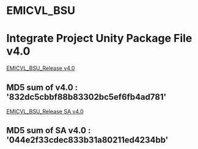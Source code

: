 # EMICVL_BSU

# Integrate Project Unity Package File v4.0

[EMICVL_BSU_Release v4.0](https://drive.google.com/open?id=19LqQ068fbCzWoonBg9RCSQ3tUClwpbpD)
## MD5 sum of  v4.0 : '832dc5cbbf88b83302bc5ef6fb4ad781'

[EMICVL_BSU_Release SA v4.0](https://drive.google.com/open?id=17n2jcEuGWgXmbx2J6IyMlES6-BOEAIm5)
## MD5 sum of SA v4.0 : '044e2f33cdec833b31a80211ed4234bb'
